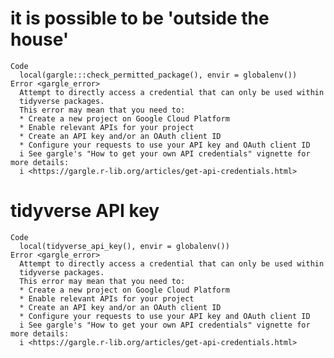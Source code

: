 # it is possible to be 'outside the house'

    Code
      local(gargle:::check_permitted_package(), envir = globalenv())
    Error <gargle_error>
      Attempt to directly access a credential that can only be used within
      tidyverse packages.
      This error may mean that you need to:
      * Create a new project on Google Cloud Platform
      * Enable relevant APIs for your project
      * Create an API key and/or an OAuth client ID
      * Configure your requests to use your API key and OAuth client ID
      i See gargle's "How to get your own API credentials" vignette for more details:
      i <https://gargle.r-lib.org/articles/get-api-credentials.html>

# tidyverse API key

    Code
      local(tidyverse_api_key(), envir = globalenv())
    Error <gargle_error>
      Attempt to directly access a credential that can only be used within
      tidyverse packages.
      This error may mean that you need to:
      * Create a new project on Google Cloud Platform
      * Enable relevant APIs for your project
      * Create an API key and/or an OAuth client ID
      * Configure your requests to use your API key and OAuth client ID
      i See gargle's "How to get your own API credentials" vignette for more details:
      i <https://gargle.r-lib.org/articles/get-api-credentials.html>

